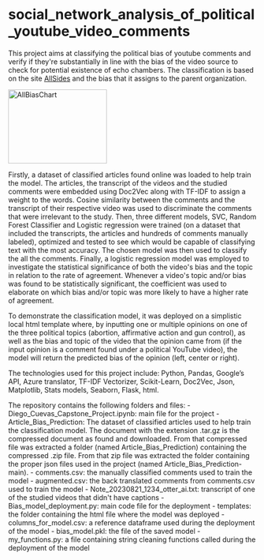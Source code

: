 # social_network_analysis_of_political_youtube_video_comments
  This project aims at classifying the political bias of youtube comments and verify if they're substantially in line with the bias of the video source to check for potential existence of echo chambers. The classification is based on the site [AllSides](https://www.allsides.com/media-bias/ratings?field_featured_bias_rating_value=1&field_news_source_type_tid%5B%5D=2&field_news_bias_nid_1%5B1%5D=1&field_news_bias_nid_1%5B2%5D=2&field_news_bias_nid_1%5B3%5D=3&title=) and the bias that it assigns to the parent organization.
  
<img src="https://www.allsides.com/sites/default/files/allsides-media-bias-chart-v9.1.png" alt="AllBiasChart" width="200" height="150">

   Firstly, a dataset of classified articles found online was loaded to help train the model. The articles, the transcript of the videos and the studied comments were embedded using Doc2Vec along with TF-IDF to assign a weight to the words. Cosine similarity between the comments and the transcript of their respective video was used to discriminate the comments that were irrelevant to the study. Then, three different models, SVC, Random Forest Classifier and Logistic regression were trained (on a dataset that included the transcripts, the articles and hundreds of comments manually labeled), optimized and tested to see which would be capable of classifying text with the most accuracy. The chosen model was then used to classify the all the comments. Finally, a logistic regression model was employed to investigate the statistical significance of both the video's bias and the topic in relation to the rate of agreement. Whenever a video's topic and/or bias was found to be statistically significant, the coefficient was used to elaborate on which bias and/or topic was more likely to have a higher rate of agreement.
   
   To demonstrate the classification model, it was deployed on a simplistic local html template where, by inputting one or multiple opinions on one of the three political topics (abortion, affirmative action and gun control), as well as the bias and topic of the video that the opinion came from (if the input opinion is a comment found under a political YouTube video), the model will return the predicted bias of the opinion (left, center or right).

   The technologies used for this project include:  Python, Pandas, Google’s API, Azure translator, TF-IDF Vectorizer, Scikit-Learn, Doc2Vec, Json, Matplotlib, Stats models, Seaborn, Flask, html.
   
  The repository contains the following folders and files:
     - Diego_Cuevas_Capstone_Project.ipynb: main file for the project
     - Article_Bias_Prediction: The dataset of classified articles used to help train the classification model. The document with the              extension .tar.gz is the compressed document as found and downloaded. From that compressed file was extracted a folder (named                Article_Bias_Prediction) containing the compressed .zip file. From that zip file was extracted the folder containing the proper json        files used in the project (named Article_Bias_Prediction-main).
     - comments.csv: the manually classified comments used to train the model
     - augmented.csv: the back translated comments from comments.csv used to train the model
     - Note_20230821_1234_otter_ai.txt: transcript of one of the studied videos that didn't have captions
     - Bias_model_deployment.py: main code file for the deployment
     - templates: the folder containing the html file where the model was deployed
     - columns_for_model.csv: a reference dataframe used during the deployment of the model
     - bias_model.pkl: the file of the saved model
     - my_functions.py: a file containing string cleaning functions called during the deployment of the model
